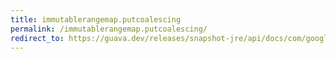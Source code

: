 ```yaml
---
title: immutablerangemap.putcoalescing
permalink: /immutablerangemap.putcoalescing/
redirect_to: https://guava.dev/releases/snapshot-jre/api/docs/com/google/common/collect/ImmutableRangeMap.html#putCoalescing-com.google.common.collect.Range-V-
---
```

